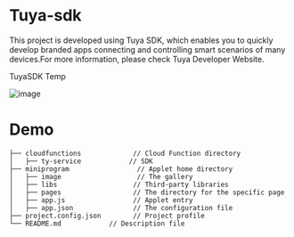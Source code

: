 # Tuya-sdk
This project is developed using Tuya SDK, which enables you to quickly develop branded apps connecting and controlling smart scenarios of many devices.For more information, please check Tuya Developer Website.

TuyaSDK Temp

![image](https://user-images.githubusercontent.com/63355541/118510225-558ecf80-b763-11eb-8db1-698e8dec27a4.png)
 



# Demo 
```
├── cloudfunctions             // Cloud Function directory
│   ├── ty-service            // SDK
├── miniprogram                 // Applet home directory
│   ├── image                   // The gallery
│   ├── libs                   // Third-party libraries
│   ├── pages                  // The directory for the specific page
│   ├── app.js                 // Applet entry
│   ├── app.json               // The configuration file
├── project.config.json        // Project profile
└── README.md            // Description file
```
